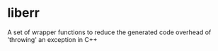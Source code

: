 liberr
======

A set of wrapper functions to reduce the generated code overhead of 'throwing' an exception in C++

